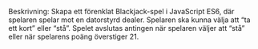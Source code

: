 Beskrivning: Skapa ett förenklat Blackjack-spel i JavaScript ES6, där spelaren spelar mot en datorstyrd dealer. Spelaren ska kunna välja att “ta ett kort” eller “stå”. Spelet avslutas antingen när spelaren väljer att “stå” eller när spelarens poäng överstiger 21.
